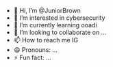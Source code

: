 - 👋 Hi, I’m @JuniorBrown
- 👀 I’m interested in cybersecurity
- 🌱 I’m currently learning ooadi
- 💞️ I’m looking to collaborate on ...
- 📫 How to reach me IG
- 😄 Pronouns: ...
- ⚡ Fun fact: ...

<!---
JuniorBrown/JuniorBrown is a ✨ special ✨ repository because its `README.md` (this file) appears on your GitHub profile.
You can click the Preview link to take a look at your changes.
--->

